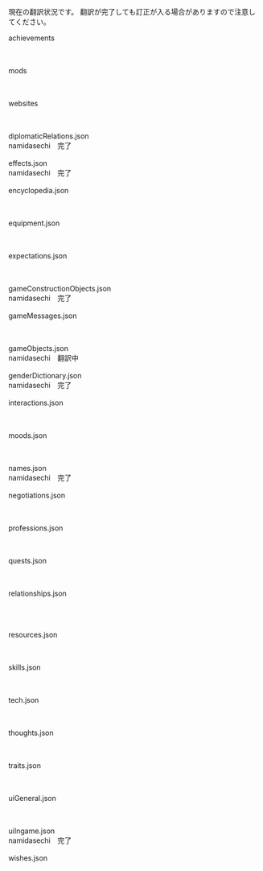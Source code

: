現在の翻訳状況です。
翻訳が完了しても訂正が入る場合がありますので注意してください。


achievements
<br>

<br><br>
mods
<br>

<br><br>
websites
<br>

<br><br>
diplomaticRelations.json
<br>
namidasechi　完了
<br><br>
effects.json
<br>
namidasechi　完了
<br><br>
encyclopedia.json
<br>

<br><br>
equipment.json
<br>

<br><br>
expectations.json
<br>

<br><br>
gameConstructionObjects.json
<br>
namidasechi　完了
<br><br>
gameMessages.json
<br>

<br><br>
gameObjects.json
<br>
namidasechi　翻訳中
<br><br>
genderDictionary.json
<br>
namidasechi　完了
<br><br>
interactions.json
<br>

<br><br>
moods.json
<br>

<br><br>
names.json
<br>
namidasechi　完了
<br><br>
negotiations.json
<br>

<br><br>
professions.json
<br>

<br><br>
quests.json
<br>

<br><br>
relationships.json
<br>

<br><br><br>
resources.json
<br>

<br><br>
skills.json
<br>

<br><br>
tech.json
<br>

<br><br>
thoughts.json
<br>

<br><br>
traits.json
<br>

<br><br>
uiGeneral.json
<br>

<br><br>
uiIngame.json
<br>
namidasechi　完了
<br><br>
wishes.json
<br>

<br><br>
